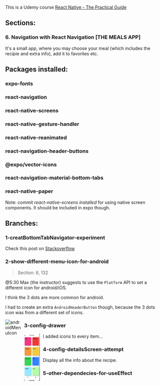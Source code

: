 This is a Udemy course
[React Native - The Practical Guide](https://www.udemy.com/react-native-the-practical-guide/)

## Sections:
### 6. Navigation with React Navigation [THE MEALS APP]

It's a small app, where you may choose your meal (which includes the recipie and extra info), add it to favorites etc.



## Packages installed:
### expo-fonts
### react-navigation
### react-native-screens
### react-native-gesture-handler 
### react-native-reanimated 
### react-navigation-header-buttons
### @expo/vector-icons
### react-navigation-material-bottom-tabs
### react-native-paper



Note: commit *react-native-screens installed* for using native screen components.
It should be included in expo though.


## Branches:
### 1-creatBottomTabNavigator-experiment
Check this post on [Stackoverflow](https://stackoverflow.com/questions/57769242/how-to-set-navigationsoptions-for-two-tabs-and-check-the-routename-to-config-the)

### 2-show-different-menu-icon-for-android
> Section: 6, 132
>
@5:30 Max (the instructor) suggests to use the `Platform` API to set a different icon for android/iOS.

I think the 3 dots are more common for android.

I had to create an extra `AndroidHeaderButton` though, because the 3 dots icon was from a different set of icons.

<img src="./assets/gifs/androidMenuIcon.gif"
     alt="androidMenuIcon"
     style="float: left; margin-right: 10px; width:50px; height:150px" />


### 3-config-drawer
I added icons to every item...
<img src="./assets/gifs/IconsToSideDrawer.gif"
     alt="IconsToSideDrawer"
     style="float: left; margin-right: 10px; width:50px; height:150px" />

### 4-config-detailsScreen-attempt
Display all the info about the recipe.

### 5-other-dependecies-for-useEffect
